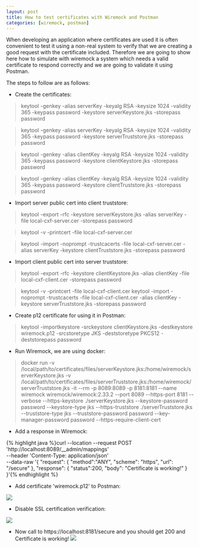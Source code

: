 ```yaml
---
layout: post
title: How to test certificates with Wiremock and Postman
categories: [wiremock, postman]
---
```


When developing an application where certificates are used it is often convenient to test it using a non-real system to verify that we are creating a good request with the certificate included. Therefore we are going to show here how to simulate with wiremock a system which needs a valid certificate to respond correctly and we are going to validate it using Postman.

The steps to follow are as follows:
- Create the certificates:

> keytool  -genkey -alias serverKey -keyalg RSA -keysize 1024  -validity 365 -keypass password  -keystore serverKeystore.jks -storepass password

> keytool  -genkey -alias serverKey -keyalg RSA -keysize 1024  -validity 365 -keypass password  -keystore serverTruststore.jks -storepass password

> keytool  -genkey -alias clientKey -keyalg RSA -keysize 1024  -validity 365 -keypass password  -keystore clientKeystore.jks -storepass password

> keytool  -genkey -alias clientKey -keyalg RSA -keysize 1024  -validity 365 -keypass password  -keystore clientTruststore.jks -storepass password

- Import server public cert into client truststore:

> keytool -export -rfc -keystore serverKeystore.jks -alias serverKey -file local-cxf-server.cer -storepass password

> keytool -v -printcert -file local-cxf-server.cer

> keytool -import -noprompt -trustcacerts -file local-cxf-server.cer -alias serverKey -keystore clientTruststore.jks -storepass password

- Import client public cert into server truststore:

> keytool -export -rfc -keystore clientKeystore.jks -alias clientKey -file local-cxf-client.cer -storepass password

> keytool -v -printcert -file local-cxf-client.cer
> keytool -import -noprompt -trustcacerts -file local-cxf-client.cer -alias clientKey -keystore serverTruststore.jks -storepass password

- Create p12 certificate for using it in Postman:

> keytool -importkeystore -srckeystore clientKeystore.jks -destkeystore wiremock.p12 -srcstoretype JKS -deststoretype PKCS12 -deststorepass password

- Run Wiremock, we are using docker:

> docker run -v /local/path/to/certificates/files/serverKeystore.jks:/home/wiremock/serverKeystore.jks -v /local/path/to/certificates/files/serverTruststore.jks:/home/wiremock/serverTruststore.jks -it --rm -p 8089:8089 -p 8181:8181 --name wiremock  wiremock/wiremock:2.33.2  --port 8089 --https-port 8181 --verbose --https-keystore ./serverKeystore.jks --keystore-password password --keystore-type jks --https-truststore ./serverTruststore.jks --truststore-type jks --truststore-password password --key-manager-password password --https-require-client-cert

- Add a response in Wiremock:

{% highlight java %}curl --location --request POST 'http://localhost:8089/__admin/mappings' \
--header 'Content-Type: application/json' \
--data-raw '{ "request": 
    {
    "method":"ANY",
    "scheme": "https",
    "url": "/secure"
    }, 
"response": {
    "status":200,
    "body": "Certificate is working!"
    } 
}'{% endhighlight %}

- Add certificate 'wiremock.p12' to Postman:

![](https://i.imgur.com/NLp3SuG.png)

- Disable SSL certification verification:

![](https://i.imgur.com/EOJEXsQ.png)

- Now call to https://localhost:8181/secure and you should get 200 and Certificate is working!
![](https://i.imgur.com/ztFR3Dr.png)
